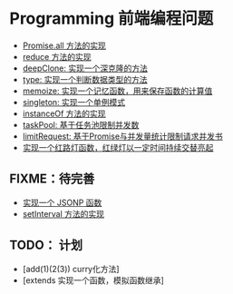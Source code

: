 # Programming 前端编程问题

- [Promise.all 方法的实现](./promise.all/index.js)
- [reduce 方法的实现](./reduce/reduce.js)
- [deepClone: 实现一个深克隆的方法](./deepClone/deepClone.js)
- [type: 实现一个判断数据类型的方法](./type/type.js)
- [memoize: 实现一个记忆函数，用来保存函数的计算值](./memoize/memoize.js)
- [singleton: 实现一个单例模式](./singleton/singleton.js)
- [instanceOf 方法的实现](./instanceOf/instanceOf.js)
- [taskPool: 基于任务池限制并发数](./taskPool/taskPool.js)
- [limitRequest: 基于Promise与并发量统计限制请求并发书](./limitRequest/limitRequest.js)
- [实现一个红路灯函数，红绿灯以一定时间持续交替亮起](./trafficLight/promise.js)


## FIXME：待完善

- [实现一个 JSONP 函数](./jsonp/jsonp.html)
- [setInterval 方法的实现](./setInterval/setInterval.js)

## TODO： 计划

- [add(1)(2(3)) curry化方法]
- [extends 实现一个函数，模拟函数继承]